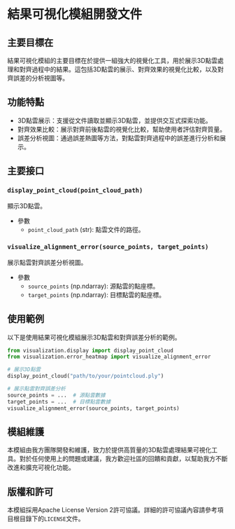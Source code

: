 # 結果可視化模組開發文件

## 主要目標在
結果可視化模組的主要目標在於提供一組強大的視覺化工具，用於展示3D點雲處理和對齊過程中的結果。這包括3D點雲的展示、對齊效果的視覺化比較，以及對齊誤差的分析視圖等。

## 功能特點
- 3D點雲展示：支援從文件讀取並顯示3D點雲，並提供交互式探索功能。
- 對齊效果比較：展示對齊前後點雲的視覺化比較，幫助使用者評估對齊質量。
- 誤差分析視圖：通過誤差熱圖等方法，對點雲對齊過程中的誤差進行分析和展示。

## 主要接口

### `display_point_cloud(point_cloud_path)`
顯示3D點雲。

- 參數
  - `point_cloud_path` (str): 點雲文件的路徑。

### `visualize_alignment_error(source_points, target_points)`
展示點雲對齊誤差分析視圖。

- 參數
  - `source_points` (np.ndarray): 源點雲的點座標。
  - `target_points` (np.ndarray): 目標點雲的點座標。

## 使用範例
以下是使用結果可視化模組展示3D點雲和對齊誤差分析的範例。

```python
from visualization.display import display_point_cloud
from visualization.error_heatmap import visualize_alignment_error

# 展示3D點雲
display_point_cloud("path/to/your/pointcloud.ply")

# 展示點雲對齊誤差分析
source_points = ...  # 源點雲數據
target_points = ...  # 目標點雲數據
visualize_alignment_error(source_points, target_points)
```

## 模組維護
本模組由我方團隊開發和維護，致力於提供高質量的3D點雲處理結果可視化工具。對於任何使用上的問題或建議，我方歡迎社區的回饋和貢獻，以幫助我方不斷改進和擴充可視化功能。

## 版權和許可
本模組採用Apache License Version 2許可協議。詳細的許可協議內容請參考項目根目錄下的`LICENSE`文件。